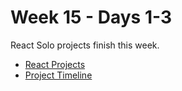 # Week 15 - Days 1-3

React Solo projects finish this week.

* [React Projects](https://github.com/DigitalCraftsStudents/hyb-imm-12-2020/tree/main/projects/react)
* [Project Timeline](https://github.com/DigitalCraftsStudents/hyb-imm-12-2020/blob/main/projects/react/TIMELINE.md)
